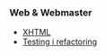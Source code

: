 ### Web & Webmaster
* [XHTML](https://www.youtube.com/channel/UCIL6ZnOh5HoWTrWfGOa1R6Q)
* [Testing i refactoring](https://www.youtube.com/channel/UCil6ZnOh5HoWTrWfGOa1R6Q)
